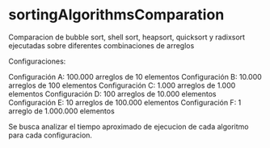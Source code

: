 # sortingAlgorithmsComparation
Comparacion de bubble sort, shell sort, heapsort, quicksort y radixsort ejecutadas sobre diferentes combinaciones de arreglos

Configuraciones: 

Configuración A: 100.000 arreglos de 10 elementos
Configuración B: 10.000 arreglos de 100 elementos
Configuración C: 1.000 arreglos de 1.000 elementos
Configuración D: 100 arreglos de 10.000 elementos
Configuración E: 10 arreglos de 100.000 elementos
Configuración F: 1 arreglo de 1.000.000 elementos

Se busca analizar el tiempo aproximado de ejecucion de cada algoritmo para cada configuracion.
